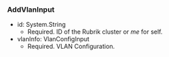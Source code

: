 ### AddVlanInput


- id: System.String
  - Required. ID of the Rubrik cluster or *me* for self.
- vlanInfo: VlanConfigInput
  - Required. VLAN Configuration.
